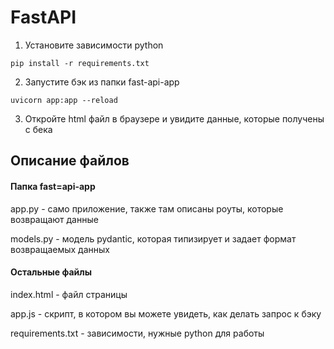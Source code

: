 # FastAPI

1. Установите зависимости python

<code>pip install -r requirements.txt</code>

2. Запустите бэк из папки fast-api-app

<code>uvicorn app:app --reload</code>

3. Откройте html файл в браузере и увидите данные, которые получены с бека


## Описание файлов
#### Папка fast=api-app
app.py - само приложение, также там описаны роуты, которые возвращают данные

models.py - модель pydantic, которая типизирует и задает формат возвращаемых данных

#### Остальные файлы
index.html - файл страницы

app.js - скрипт, в котором вы можете увидеть, как делать запрос к бэку

requirements.txt - зависимости, нужные python для работы
